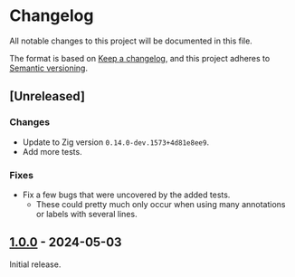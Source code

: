 # Changelog
All notable changes to this project will be documented in this file.

The format is based on [Keep a changelog](https://keepachangelog.com/en/1.1.0/),
and this project adheres to [Semantic versioning](https://semver.org/spec/v2.0.0.html).

## [Unreleased]
### Changes
- Update to Zig version `0.14.0-dev.1573+4d81e8ee9`.
- Add more tests.

### Fixes
- Fix a few bugs that were uncovered by the added tests.
  - These could pretty much only occur when using many annotations or labels with several lines.

## [1.0.0] - 2024-05-03
Initial release.

[1.0.0]: https://github.com/mschae23/diagnostic-render/tree/v1.0.0
